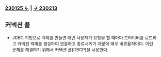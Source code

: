 ﻿### [230125 ←](../../221205-230127_JSP/230125/) | [→ 230213](../../230130-_MVC/230213/)

## 커넥션 풀

- JDBC 기법으로 객체를 만들면 매번 사용자가 요청을 할 때마다 드라이버를 로드하고 커넥션 객체를 생성하여 연결하고 종료시키기 때문에 매우 비효율적이다. 이런 문제를 해결하기 위해서 커넥션 풀(DBCP)을 사용한다.
